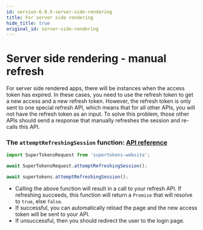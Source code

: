```yaml
---
id: version-6.0.X-server-side-rendering
title: For server side rendering
hide_title: true
original_id: server-side-rendering
---
```


# Server side rendering - manual refresh

For server side rendered apps, there will be instances when the access token has expired. In these cases, you need to use the refresh token to get a new access and a new refresh token. However, the refresh token is only sent to one special refresh API, which means that for all other APIs, you will not have the refresh token as an input. To solve this problem, those other APIs should send a response that manually refreshes the session and re-calls this API. 

### The ```attemptRefreshingSession``` function: [API reference](../api-reference#attemptrefreshingsession)

<!--DOCUSAURUS_CODE_TABS-->
<!--Via NPM-->
```ts
import SuperTokensRequest from 'supertokens-website';

await SuperTokensRequest.attemptRefreshingSession();
```
<!--Via script tag-->
```js
await supertokens.attemptRefreshingSession();
```
<!--END_DOCUSAURUS_CODE_TABS-->

- Calling the above function will result in a call to your refresh API. If refreshing succeeds, this function will return a ```Promise``` that will resolve to ```true```, else ```false```.
- If successful, you can automatically reload the page and the new access token will be sent to your API.
- If unsuccessful, then you should redirect the user to the login page.